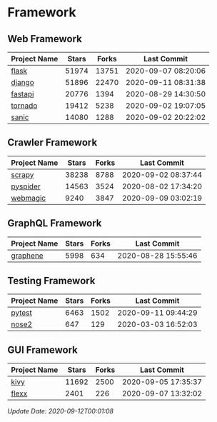 # Framework

## Web Framework

| Project Name | Stars | Forks | Last Commit |
| ------------ | ----- | ----- | ----------- |
| [flask](https://github.com/pallets/flask) | 51974 | 13751 | 2020-09-07 08:20:06 |
| [django](https://github.com/django/django) | 51896 | 22470 | 2020-09-11 08:31:38 |
| [fastapi](https://github.com/tiangolo/fastapi) | 20776 | 1394 | 2020-08-29 14:30:50 |
| [tornado](https://github.com/tornadoweb/tornado) | 19412 | 5238 | 2020-09-02 19:07:05 |
| [sanic](https://github.com/huge-success/sanic) | 14080 | 1288 | 2020-09-02 20:22:02 |

## Crawler Framework

| Project Name | Stars | Forks | Last Commit |
| ------------ | ----- | ----- | ----------- |
| [scrapy](https://github.com/scrapy/scrapy) | 38238 | 8788 | 2020-09-02 08:37:44 |
| [pyspider](https://github.com/binux/pyspider) | 14563 | 3524 | 2020-08-02 17:34:20 |
| [webmagic](https://github.com/code4craft/webmagic) | 9240 | 3847 | 2020-09-09 03:02:19 |

## GraphQL Framework

| Project Name | Stars | Forks | Last Commit |
| ------------ | ----- | ----- | ----------- |
| [graphene](https://github.com/graphql-python/graphene) | 5998 | 634 | 2020-08-28 15:55:46 |

## Testing Framework

| Project Name | Stars | Forks | Last Commit |
| ------------ | ----- | ----- | ----------- |
| [pytest](https://github.com/pytest-dev/pytest) | 6463 | 1502 | 2020-09-11 09:44:29 |
| [nose2](https://github.com/nose-devs/nose2) | 647 | 129 | 2020-03-03 16:52:03 |

## GUI Framework

| Project Name | Stars | Forks | Last Commit |
| ------------ | ----- | ----- | ----------- |
| [kivy](https://github.com/kivy/kivy) | 11692 | 2500 | 2020-09-05 17:35:37 |
| [flexx](https://github.com/flexxui/flexx) | 2401 | 226 | 2020-09-07 13:32:02 |

*Update Date: 2020-09-12T00:01:08*